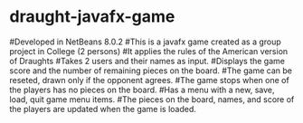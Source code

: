 # draught-javafx-game
#Developed in NetBeans 8.0.2
#This is a javafx game created as a group project in College (2 persons)
#It applies the rules of the American version of Draughts
#Takes 2 users and their names as input.
#Displays the game score and the number of remaining pieces on the board.
#The game can be reseted, drawn only if the opponent agrees.
#The game stops when one of the players has no pieces on the board.
#Has a menu with a new, save, load, quit game menu items.
#The pieces on the board, names, and score of the players are updated when the game is loaded.
